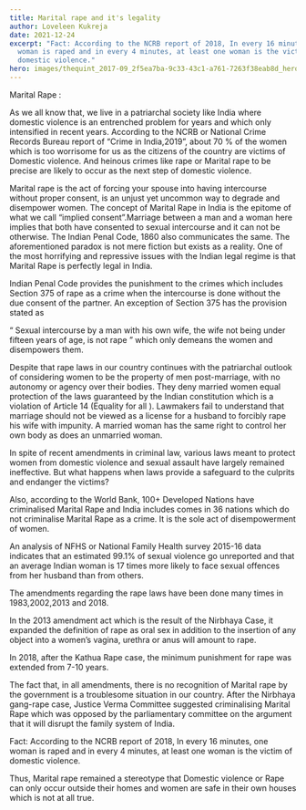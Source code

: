 ```yaml
---
title: Marital rape and it's legality
author: Loveleen Kukreja
date: 2021-12-24
excerpt: "Fact: According to the NCRB report of 2018, In every 16 minutes, one
  woman is raped and in every 4 minutes, at least one woman is the victim of
  domestic violence."
hero: images/thequint_2017-09_2f5ea7ba-9c33-43c1-a761-7263f38eab8d_hero.jpeg
---
```

<!--StartFragment-->

Marital Rape :



As we all know that, we live in a patriarchal society like India where domestic violence is an entrenched problem for years and which only intensified in recent years. According to the NCRB or National Crime Records Bureau report of “Crime in India,2019”, about 70 % of the women which is too worrisome for us as the citizens of the country are victims of Domestic violence. And heinous crimes like rape or Marital rape to be precise are likely to occur as the next step of domestic violence. 



Marital rape is the act of forcing your spouse into having intercourse without proper consent, is an unjust yet uncommon way to degrade and disempower women. The concept of Marital Rape in India is the epitome of what we call “implied consent”.Marriage between a man and a woman here implies that both have consented to sexual intercourse and it can not be otherwise. The Indian Penal Code, 1860 also communicates the same. The aforementioned paradox is not mere fiction but exists as a reality. One of the most horrifying and repressive issues with the Indian legal regime is that Marital Rape is perfectly legal in India. 



Indian Penal Code provides the punishment to the crimes which includes Section 375 of rape as a crime when the intercourse is done without the due consent of the partner. An exception of Section 375 has the provision stated as 

“ Sexual intercourse by a man with his own wife, the wife not being under fifteen years of age, is not rape ” which only demeans the women and disempowers them.



Despite that rape laws in our country continues with the patriarchal outlook of considering women to be the property of men post-marriage, with no autonomy or agency over their bodies. They deny married women equal protection of the laws guaranteed by the Indian constitution which is a violation of Article 14 (Equality for all ). Lawmakers fail to understand that marriage should not be viewed as a license for a husband to forcibly rape his wife with impunity. A married woman has the same right to control her own body as does an unmarried woman.



In spite of recent amendments in criminal law, various laws meant to protect women from domestic violence and sexual assault have largely remained ineffective. But what happens when laws provide a safeguard to the culprits and endanger the victims?



Also, according to the World Bank, 100+ Developed Nations have criminalised Marital Rape and India includes comes in 36 nations which do not criminalise Marital Rape as a crime. It is the sole act of disempowerment of women.



An analysis of NFHS or National Family Health survey 2015-16 data indicates that an estimated 99.1% of sexual violence go unreported and that an average Indian woman is 17 times more likely to face sexual offences from her husband than from others.



The amendments regarding the rape laws have been done many times in 1983,2002,2013 and 2018.

In the 2013 amendment act which is the result of the Nirbhaya Case, it expanded the definition of rape as oral sex in addition to the insertion of any object into a women’s vagina, urethra or anus will amount to rape.



In 2018, after the Kathua Rape case, the minimum punishment for rape was extended from 7-10 years.



The fact that, in all amendments, there is no recognition of Marital rape by the government is a troublesome situation in our country. After the Nirbhaya gang-rape case, Justice Verma Committee suggested criminalising Marital Rape which was opposed by the parliamentary committee on the argument that it will disrupt the family system of India.



Fact: According to the NCRB report of 2018, In every 16 minutes, one woman is raped and in every 4 minutes, at least one woman is the victim of domestic violence.



Thus, Marital rape remained a stereotype that Domestic violence or Rape can only occur outside their homes and women are safe in their own houses which is not at all true.



<!--EndFragment-->
